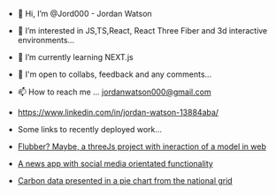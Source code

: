 - 👋 Hi, I’m @Jord000 - Jordan Watson
- 👀 I’m interested in JS,TS,React, React Three Fiber and 3d interactive environments...
- 🌱 I’m currently learning NEXT.js
- 💞️ I'm open to collabs, feedback and any comments...
- 📫 How to reach me ... jordanwatson000@gmail.com
- https://www.linkedin.com/in/jordan-watson-13884aba/

- Some links to recently deployed work...
- [Flubber? Maybe, a threeJs project with ineraction of a model in web](https://isthisflubber-react3f.netlify.app/)
- [A news app with social media orientated functionality](https://thenewsjw.netlify.app/)
- [Carbon data presented in a pie chart from the national grid](https://carbon-data-pie.netlify.app/)
